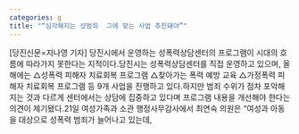 ```yaml
---
categories: g
title: "“심각해지는 성범죄  그에 맞는 사업 추진돼야”"
---
```

[당진신문=지나영 기자] 당진시에서 운영하는 성폭력상담센터의 프로그램이 시대의 흐름에 따라가지 못한다는 지적이다.당진시는 성폭력상담센터를 직접 운영하고 있으며, 올해에는 △성폭력 피해자 치료회복 프로그램 △찾아가는 폭력 예방 교육 △가정폭력 피해자 치료회복 프로그램 등 9개 사업을 진행하고 있다.하지만 범죄 수위가 점차 포악해지는 것과 다르게 센터에서는 상담에 집중하고 있다며 프로그램 내용을 개선해야 한다는 의견이 제기됐다.21일 여성가족과 소관 행정사무감사에서 최연숙 의원은 “여성과 아동을 대상으로 성폭력 범죄가 늘어나고 있는데,